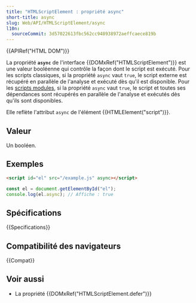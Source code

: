 ```yaml
---
title: "HTMLScriptElement : propriété async"
short-title: async
slug: Web/API/HTMLScriptElement/async
l10n:
  sourceCommit: 3d57022613fbc562cc948938972aeffcaece819b
---
```


{{APIRef("HTML DOM")}}

La propriété **`async`** de l'interface {{DOMxRef("HTMLScriptElement")}} est une valeur booléenne qui contrôle la façon dont le script est exécuté. Pour les scripts classiques, si la propriété `async` vaut `true`, le script externe est récupéré en parallèle de l'analyse et exécuté dès qu'il est disponible. Pour les [scripts modules](/fr/docs/Web/JavaScript/Guide/Modules), si la propriété `async` vaut `true`, le script et toutes ses dépendances sont récupérés en parallèle de l'analyse et exécutés dès qu'ils sont disponibles.

Elle reflète l'attribut `async` de l'élément {{HTMLElement("script")}}.

## Valeur

Un booléen.

## Exemples

```html
<script id="el" src="/example.js" async></script>
```

```js
const el = document.getElementById("el");
console.log(el.async); // Affiche : true
```

## Spécifications

{{Specifications}}

## Compatibilité des navigateurs

{{Compat}}

## Voir aussi

- La propriété {{DOMxRef("HTMLScriptElement.defer")}}
